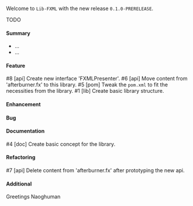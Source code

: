 Welcome to `Lib-FXML` with the new release `0.1.0-PRERELEASE`.

TODO



#### Summary
* ...
* ...



#### Feature
#8 [api] Create new interface 'FXMLPresenter'.
#6 [api] Move content from 'afterburner.fx' to this library.
#5 [pom] Tweak the `pom.xml` to fit the necessities from the library.
#1 [lib] Create basic library structure.



#### Enhancement



#### Bug



#### Documentation
#4 [doc] Create basic concept for the library.



#### Refactoring
#7 [api] Delete content from 'afterburner.fx' after prototyping the new api.



#### Additional



Greetings
Naoghuman



[//]: # (Issues which will be integrated in this release)



[//]: # (Links)
[JavaFX]:http://docs.oracle.com/javase/8/javase-clienttechnologies.htm
[Maven]:http://maven.apache.org/
[NetBeans]:https://netbeans.org/
